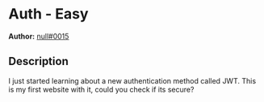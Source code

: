 # Auth - Easy
**Author:** [null#0015](https://github.com/rklra)

## Description
I just started learning about a new authentication method called JWT. This is my first website with it, could you check if its secure?
